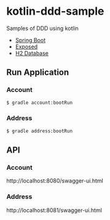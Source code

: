 # kotlin-ddd-sample

Samples of DDD using kotlin

- [Spring Boot](https://github.com/spring-projects/spring-boot)
- [Exposed](https://github.com/JetBrains/Exposed)
- [H2 Database](https://github.com/h2database/h2database)

## Run Application

### Account
``` bash
$ gradle account:bootRun
```

### Address
``` bash
$ gradle address:bootRun
```


## API

### Account
http://localhost:8080/swagger-ui.html

### Address
http://localhost:8081/swagger-ui.html
